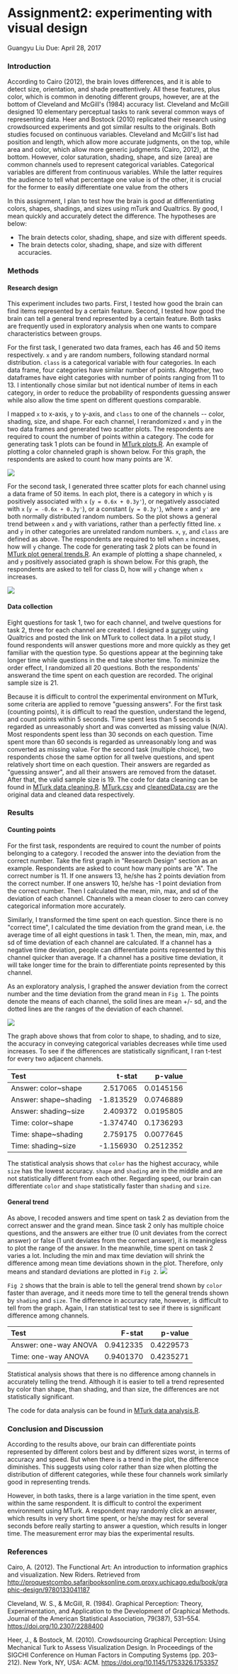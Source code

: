 Assignment2: experimenting with visual design
================
Guangyu Liu
Due: April 28, 2017

### Introduction

According to Cairo (2012), the brain loves differences, and it is able to detect size, orientation, and shade preattentively. All these features, plus color, which is common in denoting different groups, however, are at the bottom of Cleveland and McGill's (1984) accuracy list. Cleveland and McGill designed 10 elementary perceptual tasks to rank several common ways of representing data. Heer and Bostock (2010) replicated their research using crowdsourced experiments and got similar results to the originals. Both studies focused on continuous variables. Cleveland and McGill's list had position and length, which allow more accurate judgments, on the top, while area and color, which allow more generic judgments (Cairo, 2012), at the bottom. However, color saturation, shading, shape, and size (area) are common channels used to represent categorical variables. Categorical variables are different from continuous variables. While the latter requires the audience to tell what percentage one value is of the other, it is crucial for the former to easily differentiate one value from the others

In this assignment, I plan to test how the brain is good at differentiating colors, shapes, shadings, and sizes using mTurk and Qualtrics. By good, I mean quickly and accurately detect the difference. The hypotheses are below:

-   The brain detects color, shading, shape, and size with different speeds.
-   The brain detects color, shading, shape, and size with different accuracies.

### Methods

#### Research design

This experiment includes two parts. First, I tested how good the brain can find items represented by a certain feature. Second, I tested how good the brain can tell a general trend represented by a certain feature. Both tasks are frequently used in exploratory analysis when one wants to compare characteristics between groups.

For the first task, I generated two data frames, each has 46 and 50 items respectively. `x` and `y` are random numbers, following standard normal distribution. `class` is a categorical variable with four categories. In each data frame, four categories have similar number of points. Altogether, two dataframes have eight categories with number of points ranging from 11 to 13. I intentionally chose similar but not identical number of items in each category, in order to reduce the probability of respondents guessing answer while also allow the time spent on different questions comparable.

I mapped `x` to x-axis, `y` to y-axis, and `class` to one of the channels -- color, shading, size, and shape. For each channel, I rerandomized `x` and `y` in the two data frames and generated two scatter plots. The respondents are required to count the number of points within a category. The code for generating task 1 plots can be found in [MTurk plots.R](https://github.com/guangyu-liu/dataviz/blob/master/submissions/Liu_Guangyu/assignment2/MTurk%20plots.R). An example of plotting a color channeled graph is shown below. For this graph, the respondents are asked to count how many points are 'A'.

![](assignment2_Guangyu_Liu_files/figure-markdown_github/unnamed-chunk-1-1.png)

For the second task, I generated three scatter plots for each channel using a data frame of 50 items. In each plot, there is a category in which `y` is positively associated with `x` (`y = 0.6x + 0.3y'`), or negatively associated with `x` (`y = -0.6x + 0.3y'`), or a constant (`y = 0.3y'`), where `x` and `y'` are both normally distributed random numbers. So the plot shows a general trend between `x` and `y` with variations, rather than a perfectly fitted line. `x` and `y` in other categories are unrelated random numbers. `x`, `y`, and `class` are defined as above. The respondents are required to tell when `x` increases, how will `y` change. The code for generating task 2 plots can be found in [MTurk plot general trends.R](https://github.com/guangyu-liu/dataviz/blob/master/submissions/Liu_Guangyu/assignment2/MTurk%20plot%20general%20trends.R). An example of plotting a shape channeled, `x` and `y` positively associated graph is shown below. For this graph, the respondents are asked to tell for class D, how will `y` change when `x` increases.

![](assignment2_Guangyu_Liu_files/figure-markdown_github/unnamed-chunk-2-1.png)

#### Data collection

Eight questions for task 1, two for each channel, and twelve questions for task 2, three for each channel are created. I designed a [survey](http://ssd.az1.qualtrics.com/jfe/form/SV_eKCcpICSV9YLjIF) using Qualtrics and posted the link on MTurk to collect data. In a pilot study, I found respondents will answer questions more and more quickly as they get familiar with the question type. So questions appear at the beginning take longer time while questions in the end take shorter time. To minimize the order effect, I randomized all 20 questions. Both the respondents' answerand the time spent on each question are recorded. The original sample size is 21.

Because it is difficult to control the experimental environment on MTurk, some criteria are applied to remove "guessing answers". For the first task (counting points), it is difficult to read the question, understand the legend, and count points within 5 seconds. Time spent less than 5 seconds is regarded as unreasonably short and was converted as missing value (N/A). Most respondents spent less than 30 seconds on each question. Time spent more than 60 seconds is regarded as unreasonably long and was converted as missing value. For the second task (multiple choice), two respondents chose the same option for all twelve questions, and spent relatively short time on each question. Their answers are regarded as "guessing answer", and all their answers are removed from the dataset. After that, the valid sample size is 19. The code for data cleaning can be found in [MTurk data cleaning.R](https://github.com/guangyu-liu/dataviz/blob/master/submissions/Liu_Guangyu/assignment2/MTurk%20data%20cleaning.R). [MTurk.csv](https://github.com/guangyu-liu/dataviz/blob/master/submissions/Liu_Guangyu/assignment2/MTurk.csv) and [cleanedData.csv](https://github.com/guangyu-liu/dataviz/blob/master/submissions/Liu_Guangyu/assignment2/cleanedData.csv) are the original data and cleaned data respectively.

### Results

#### Counting points

For the first task, respondents are required to count the number of points belonging to a category. I recoded the answer into the deviation from the correct number. Take the first graph in "Research Design" section as an example. Respondents are asked to count how many points are "A". The correct number is 11. If one answers 13, he/she has 2 points deviation from the correct number. If one answers 10, he/she has -1 point deviation from the correct number. Then I calculated the mean, min, max, and sd of the deviation of each channel. Channels with a mean closer to zero can convey categorical information more accurately.

Similarly, I transformed the time spent on each question. Since there is no "correct time", I calculated the time deviation from the grand mean, i.e. the average time of all eight questions in task 1. Then, the mean, min, max, and sd of time deviation of each channel are calculated. If a channel has a negative time deviation, people can differentiate points represented by this channel quicker than average. If a channel has a positive time deviation, it will take longer time for the brain to differentiate points represented by this channel.

As an exploratory analysis, I graphed the answer deviation from the correct number and the time deviation from the grand mean in `Fig 1`. The points denote the means of each channel, the solid lines are mean +/- sd, and the dotted lines are the ranges of the deviation of each channel.

![](assignment2_Guangyu_Liu_files/figure-markdown_github/unnamed-chunk-3-1.png)

The graph above shows that from color to shape, to shading, and to size, the accuracy in conveying categorical variables decreases while time used increases. To see if the differences are statistically significant, I ran t-test for every two adjacent channels.

| Test                  |     t-stat|    p-value|
|:----------------------|----------:|----------:|
| Answer: color~shape   |   2.517065|  0.0145156|
| Answer: shape~shading |  -1.813529|  0.0746889|
| Answer: shading~size  |   2.409372|  0.0195805|
| Time: color~shape     |  -1.374740|  0.1736293|
| Time: shape~shading   |   2.759175|  0.0077645|
| Time: shading~size    |  -1.156930|  0.2512352|

The statistical analysis shows that `color` has the highest accuracy, while `size` has the lowest accuracy. `shape` and `shading` are in the middle and are not statistically different from each other. Regarding speed, our brain can differentiate `color` and `shape` statistically faster than `shading` and `size`.

#### General trend

As above, I recoded answers and time spent on task 2 as deviation from the correct answer and the grand mean. Since task 2 only has multiple choice questions, and the answers are either true (0 unit deviates from the correct answer) or false (1 unit deviates from the correct answer), it is meaningless to plot the range of the answer. In the meanwhile, time spent on task 2 varies a lot. Including the min and max time deviation will shrink the difference among mean time deviations shown in the plot. Therefore, only means and standard deviations are plotted in `Fig 2`. ![](assignment2_Guangyu_Liu_files/figure-markdown_github/unnamed-chunk-5-1.png)

`Fig 2` shows that the brain is able to tell the general trend shown by `color` faster than average, and it needs more time to tell the general trends shown by `shading` and `size`. The difference in accuracy rate, however, is difficult to tell from the graph. Again, I ran statistical test to see if there is significant difference among channels.

| Test                  |     F-stat|    p-value|
|:----------------------|----------:|----------:|
| Answer: one-way ANOVA |  0.9412335|  0.4229573|
| Time: one-way ANOVA   |  0.9401370|  0.4235271|

Statistical analysis shows that there is no difference among channels in accurately telling the trend. Although it is easier to tell a trend represented by color than shape, than shading, and than size, the differences are not statistically significant.

The code for data analysis can be found in [MTurk data analysis.R](https://github.com/guangyu-liu/dataviz/blob/master/submissions/Liu_Guangyu/assignment2/MTurk%20data%20analysis.R).

### Conclusion and Discussion

According to the results above, our brain can differentiate points represented by different colors best and by different sizes worst, in terms of accuracy and speed. But when there is a trend in the plot, the difference diminishes. This suggests using color rather than size when plotting the distribution of different categories, while these four channels work similarly good in representing trends.

However, in both tasks, there is a large variation in the time spent, even within the same respondent. It is difficult to control the experiment environment using MTurk. A respondent may randomly click an answer, which results in very short time spent, or he/she may rest for several seconds before really starting to answer a question, which results in longer time. The measurement error may bias the experimental results.

### References

Cairo, A. (2012). The Functional Art: An introduction to information graphics and visualization. New Riders. Retrieved from <http://proquestcombo.safaribooksonline.com.proxy.uchicago.edu/book/graphic-design/9780133041187>

Cleveland, W. S., & McGill, R. (1984). Graphical Perception: Theory, Experimentation, and Application to the Development of Graphical Methods. Journal of the American Statistical Association, 79(387), 531–554. <https://doi.org/10.2307/2288400>

Heer, J., & Bostock, M. (2010). Crowdsourcing Graphical Perception: Using Mechanical Turk to Assess Visualization Design. In Proceedings of the SIGCHI Conference on Human Factors in Computing Systems (pp. 203–212). New York, NY, USA: ACM. <https://doi.org/10.1145/1753326.1753357>
